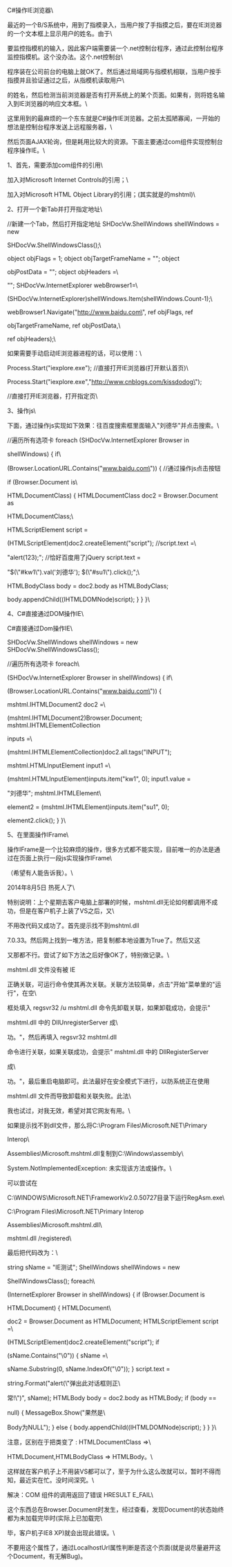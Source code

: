 C#操作IE浏览器\

最近的一个B/S系统中，用到了指模录入，当用户按了手指摸之后，要在IE浏览器的一个文本框上显示用户的姓名。由于\

要监控指模机的输入，因此客户端需要装一个.net控制台程序，通过此控制台程序监控指模机。这个没办法。这个.net控制台\

程序装在公司前台的电脑上就OK了。然后通过局域网与指模机相联，当用户按手指摸并且验证通过之后，从指模机读取用户\

的姓名，然后检测当前浏览器是否有打开系统上的某个页面。如果有，则将姓名输入到IE浏览器的响应文本框。\

这里用到的最麻烦的一个东东就是C#操作IE浏览器。之前太孤陋寡闻，一开始的想法是控制台程序发送上远程服务器，\

然后页面AJAX轮询，但是耗用比较大的资源。下面主要通过com组件实现控制台程序操作IE。\

1、首先，需要添加com组件的引用\

加入对Microsoft Internet Controls的引用；\

加入对Microsoft HTML Object Library的引用；(其实就是的mshtml)\

2、打开一个新Tab并打开指定地址\

//新建一个Tab，然后打开指定地址 SHDocVw.ShellWindows shellWindows = new

SHDocVw.ShellWindowsClass();\

object objFlags = 1; object objTargetFrameName = \"\"; object

objPostData = \"\"; object objHeaders =\

\"\"; SHDocVw.InternetExplorer webBrowser1=\

(SHDocVw.InternetExplorer)shellWindows.Item(shellWindows.Count-1);\

webBrowser1.Navigate(\"http://www.baidu.com\", ref objFlags, ref

objTargetFrameName, ref objPostData,\

ref objHeaders);\

如果需要手动启动IE浏览器进程的话，可以使用：\

Process.Start(\"iexplore.exe\"); //直接打开IE浏览器(打开默认首页)\

Process.Start(\"iexplore.exe\",\"http://www.cnblogs.com/kissdodog\");

//直接打开IE浏览器，打开指定页\

3、操作js\

下面，通过操作js实现如下效果：往百度搜索框里面输入\"刘德华\"并点击搜索。\

//遍历所有选项卡 foreach (SHDocVw.InternetExplorer Browser in

shellWindows) { if\

(Browser.LocationURL.Contains(\"www.baidu.com\")) { //通过操作js点击按钮

if (Browser.Document is\

HTMLDocumentClass) { HTMLDocumentClass doc2 = Browser.Document as

HTMLDocumentClass;\

HTMLScriptElement script =

(HTMLScriptElement)doc2.createElement(\"script\"); //script.text =\

\"alert(123);\"; //恰好百度用了jQuery script.text =

\"\$(\\\"#kw1\\\").val(\'刘德华\'); \$(\\\"#su1\\\").click();\";\

HTMLBodyClass body = doc2.body as HTMLBodyClass;

body.appendChild((IHTMLDOMNode)script); } } }\

4、C#直接通过DOM操作IE\

C#直接通过Dom操作IE\

SHDocVw.ShellWindows shellWindows = new SHDocVw.ShellWindowsClass();

//遍历所有选项卡 foreach\

(SHDocVw.InternetExplorer Browser in shellWindows) { if\

(Browser.LocationURL.Contains(\"www.baidu.com\")) {

mshtml.IHTMLDocument2 doc2 =\

(mshtml.IHTMLDocument2)Browser.Document; mshtml.IHTMLElementCollection

inputs =\

(mshtml.IHTMLElementCollection)doc2.all.tags(\"INPUT\");

mshtml.HTMLInputElement input1 =\

(mshtml.HTMLInputElement)inputs.item(\"kw1\", 0); input1.value =

\"刘德华\"; mshtml.IHTMLElement\

element2 = (mshtml.IHTMLElement)inputs.item(\"su1\", 0);

element2.click(); } }\

5、在里面操作IFrame\

操作IFrame是一个比较麻烦的操作，很多方式都不能实现，目前唯一的办法是通过在页面上执行一段js实现操作IFrame\

（希望有人能告诉我）。\

2014年8月5日 热死人了\

特别说明：上个星期去客户电脑上部署的时候，mshtml.dll无论如何都调用不成功，但是在客户机子上装了VS之后，又\

不用改代码又成功了。首先提示找不到mshtml.dll

7.0.33。然后网上找到一堆方法，把复制都本地设置为True了。然后又这

又那都不行。尝试了如下方法之后好像OK了，特别做记录。\

mshtml.dll 文件没有被 IE

正确关联，可运行命令使其再次关联。关联方法较简单，点击"开始"菜单里的"运行"，在空\

框处填入 regsvr32 /u mshtml.dll 命令先卸载关联，如果卸载成功，会提示"

mshtml.dll 中的 DllUnregisterServer 成\

功。"，然后再填入 regsvr32 mshtml.dll

命令进行关联，如果关联成功，会提示" mshtml.dll 中的 DllRegisterServer

成\

功。"，最后重启电脑即可。此法最好在安全模式下进行，以防系统正在使用

mshtml.dll 文件而导致卸载和关联失败。此法\

我也试过，对我无效，希望对其它网友有用。\

如果提示找不到dll文件，那么将C:\\Program Files\\Microsoft.NET\\Primary

Interop\

Assemblies\\Microsoft.mshtml.dll复制到C:\\Windows\\assembly\

System.NotImplementedException: 未实现该方法或操作。\

可以尝试在

C:\\WINDOWS\\Microsoft.NET\\Framework\\v2.0.50727目录下运行RegAsm.exe\

C:\\Program Files\\Microsoft.NET\\Primary Interop

Assemblies\\Microsoft.mshtml.dll\

mshtml.dll /registered\

最后把代码改为：\

string sName = \"IE测试\"; ShellWindows shellWindows = new

ShellWindowsClass(); foreach\

(InternetExplorer Browser in shellWindows) { if (Browser.Document is

HTMLDocument) { HTMLDocument\

doc2 = Browser.Document as HTMLDocument; HTMLScriptElement script =\

(HTMLScriptElement)doc2.createElement(\"script\"); if

(sName.Contains(\"\\0\")) { sName =\

sName.Substring(0, sName.IndexOf(\"\\0\")); } script.text =

string.Format(\"alert(\\\"弹出此对话框则正\

常!\\\")\", sName); HTMLBody body = doc2.body as HTMLBody; if (body ==

null) { MessageBox.Show(\"果然是\

Body为NULL\"); } else { body.appendChild((IHTMLDOMNode)script); } } }\

注意，区别在于把类变了 : HTMLDocumentClass =\>\

HTMLDocument,HTMLBodyClass =\> HTMLBody。\

这样就在客户机子上不用装VS都可以了，至于为什么这么改就可以，暂时不得而知，最近实在忙。没时间深究。\

解决：COM 组件的调用返回了错误 HRESULT E_FAIL\

这个东西总在Browser.Document时发生，经过查看，发现Document的状态始终都为未加载完毕时(实际上已加载完\

毕，客户机子IE8 XP)就会出现此错误。\

不要用这个属性了，通过LocalhostUrl属性判断是否这个页面(就是说尽量避开这个Document，有无解Bug)。

